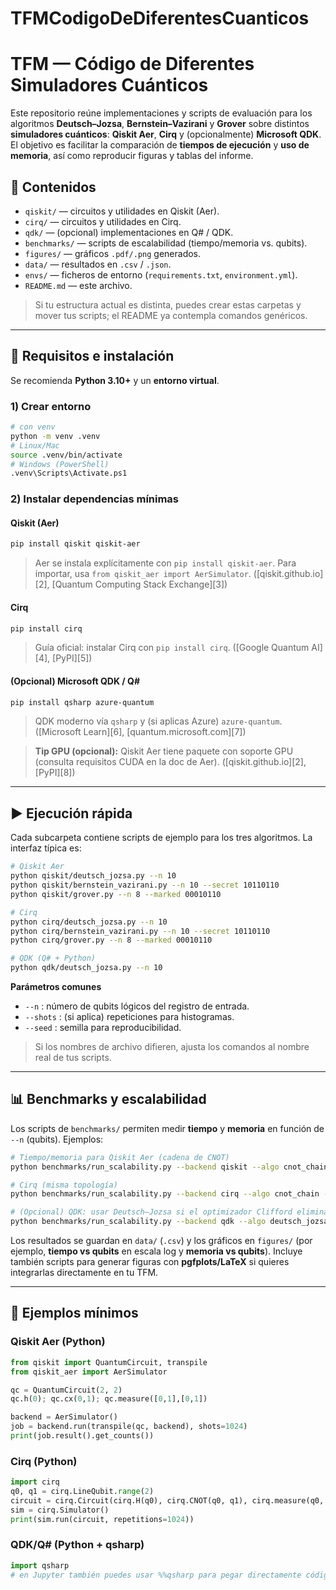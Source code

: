 ﻿# TFMCodigoDeDiferentesCuanticos



# TFM — Código de Diferentes Simuladores Cuánticos

Este repositorio reúne implementaciones y scripts de evaluación para los algoritmos **Deutsch–Jozsa**, **Bernstein–Vazirani** y **Grover** sobre distintos **simuladores cuánticos**: **Qiskit Aer**, **Cirq** y (opcionalmente) **Microsoft QDK**. El objetivo es facilitar la comparación de **tiempos de ejecución** y **uso de memoria**, así como reproducir figuras y tablas del informe.

## 🧭 Contenidos

* `qiskit/` — circuitos y utilidades en Qiskit (Aer).
* `cirq/` — circuitos y utilidades en Cirq.
* `qdk/` — (opcional) implementaciones en Q# / QDK.
* `benchmarks/` — scripts de escalabilidad (tiempo/memoria vs. qubits).
* `figures/` — gráficos `.pdf/.png` generados.
* `data/` — resultados en `.csv` / `.json`.
* `envs/` — ficheros de entorno (`requirements.txt`, `environment.yml`).
* `README.md` — este archivo.

> Si tu estructura actual es distinta, puedes crear estas carpetas y mover tus scripts; el README ya contempla comandos genéricos.

---

## 🔧 Requisitos e instalación

Se recomienda **Python 3.10+** y un **entorno virtual**.

### 1) Crear entorno

```bash
# con venv
python -m venv .venv
# Linux/Mac
source .venv/bin/activate
# Windows (PowerShell)
.venv\Scripts\Activate.ps1
```

### 2) Instalar dependencias mínimas

#### Qiskit (Aer)

```bash
pip install qiskit qiskit-aer
```

> Aer se instala explícitamente con `pip install qiskit-aer`. Para importar, usa `from qiskit_aer import AerSimulator`. ([qiskit.github.io][2], [Quantum Computing Stack Exchange][3])

#### Cirq

```bash
pip install cirq
```

> Guía oficial: instalar Cirq con `pip install cirq`. ([Google Quantum AI][4], [PyPI][5])

#### (Opcional) Microsoft QDK / Q\#

```bash
pip install qsharp azure-quantum
```

> QDK moderno vía `qsharp` y (si aplicas Azure) `azure-quantum`. ([Microsoft Learn][6], [quantum.microsoft.com][7])

> **Tip GPU (opcional):** Qiskit Aer tiene paquete con soporte GPU (consulta requisitos CUDA en la doc de Aer). ([qiskit.github.io][2], [PyPI][8])

---

## ▶️ Ejecución rápida

Cada subcarpeta contiene scripts de ejemplo para los tres algoritmos. La interfaz típica es:

```bash
# Qiskit Aer
python qiskit/deutsch_jozsa.py --n 10
python qiskit/bernstein_vazirani.py --n 10 --secret 10110110
python qiskit/grover.py --n 8 --marked 00010110

# Cirq
python cirq/deutsch_jozsa.py --n 10
python cirq/bernstein_vazirani.py --n 10 --secret 10110110
python cirq/grover.py --n 8 --marked 00010110

# QDK (Q# + Python)
python qdk/deutsch_jozsa.py --n 10
```

**Parámetros comunes**

* `--n` : número de qubits lógicos del registro de entrada.
* `--shots` : (si aplica) repeticiones para histogramas.
* `--seed` : semilla para reproducibilidad.

> Si los nombres de archivo difieren, ajusta los comandos al nombre real de tus scripts.

---

## 📊 Benchmarks y escalabilidad

Los scripts de `benchmarks/` permiten medir **tiempo** y **memoria** en función de `--n` (qubits). Ejemplos:

```bash
# Tiempo/memoria para Qiskit Aer (cadena de CNOT)
python benchmarks/run_scalability.py --backend qiskit --algo cnot_chain --min_n 5 --max_n 30 --step 5

# Cirq (misma topología)
python benchmarks/run_scalability.py --backend cirq --algo cnot_chain --min_n 5 --max_n 30 --step 5

# (Opcional) QDK: usar Deutsch–Jozsa si el optimizador Clifford elimina puertas redundantes
python benchmarks/run_scalability.py --backend qdk --algo deutsch_jozsa --min_n 6 --max_n 16
```

Los resultados se guardan en `data/` (`.csv`) y los gráficos en `figures/` (por ejemplo, **tiempo vs qubits** en escala log y **memoria vs qubits**).
Incluye también scripts para generar figuras con **pgfplots/LaTeX** si quieres integrarlas directamente en tu TFM.

---

## 🧪 Ejemplos mínimos

### Qiskit Aer (Python)

```python
from qiskit import QuantumCircuit, transpile
from qiskit_aer import AerSimulator

qc = QuantumCircuit(2, 2)
qc.h(0); qc.cx(0,1); qc.measure([0,1],[0,1])

backend = AerSimulator()
job = backend.run(transpile(qc, backend), shots=1024)
print(job.result().get_counts())
```

### Cirq (Python)

```python
import cirq
q0, q1 = cirq.LineQubit.range(2)
circuit = cirq.Circuit(cirq.H(q0), cirq.CNOT(q0, q1), cirq.measure(q0, q1))
sim = cirq.Simulator()
print(sim.run(circuit, repetitions=1024))
```

### QDK/Q# (Python + qsharp)

```python
import qsharp
# en Jupyter también puedes usar %%qsharp para pegar directamente código Q#
```



